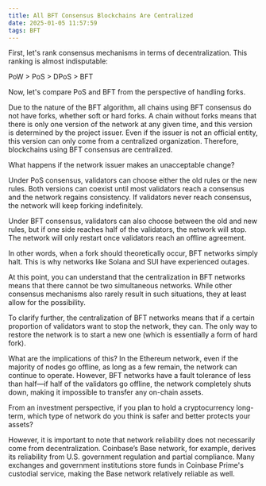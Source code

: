 ```yaml
---
title: All BFT Consensus Blockchains Are Centralized
date: 2025-01-05 11:57:59
tags: BFT
---
```


First, let's rank consensus mechanisms in terms of decentralization. This ranking is almost indisputable:

PoW > PoS > DPoS > BFT

Now, let's compare PoS and BFT from the perspective of handling forks.

Due to the nature of the BFT algorithm, all chains using BFT consensus do not have forks, whether soft or hard forks. A chain without forks means that there is only one version of the network at any given time, and this version is determined by the project issuer. Even if the issuer is not an official entity, this version can only come from a centralized organization. Therefore, blockchains using BFT consensus are centralized.

What happens if the network issuer makes an unacceptable change?

Under PoS consensus, validators can choose either the old rules or the new rules. Both versions can coexist until most validators reach a consensus and the network regains consistency. If validators never reach consensus, the network will keep forking indefinitely.

Under BFT consensus, validators can also choose between the old and new rules, but if one side reaches half of the validators, the network will stop. The network will only restart once validators reach an offline agreement.

In other words, when a fork should theoretically occur, BFT networks simply halt. This is why networks like Solana and SUI have experienced outages.

At this point, you can understand that the centralization in BFT networks means that there cannot be two simultaneous networks. While other consensus mechanisms also rarely result in such situations, they at least allow for the possibility.

To clarify further, the centralization of BFT networks means that if a certain proportion of validators want to stop the network, they can. The only way to restore the network is to start a new one (which is essentially a form of hard fork).

What are the implications of this? In the Ethereum network, even if the majority of nodes go offline, as long as a few remain, the network can continue to operate. However, BFT networks have a fault tolerance of less than half—if half of the validators go offline, the network completely shuts down, making it impossible to transfer any on-chain assets.

From an investment perspective, if you plan to hold a cryptocurrency long-term, which type of network do you think is safer and better protects your assets?

However, it is important to note that network reliability does not necessarily come from decentralization. Coinbase’s Base network, for example, derives its reliability from U.S. government regulation and partial compliance. Many exchanges and government institutions store funds in Coinbase Prime's custodial service, making the Base network relatively reliable as well.